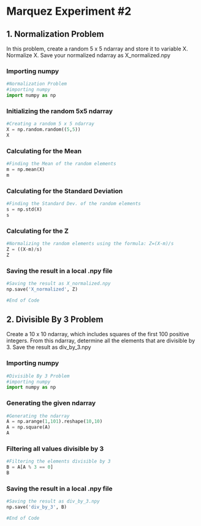 # Marquez Experiment #2
## 1. Normalization Problem

  In this problem, create a random 5 x 5 ndarray and store it to variable X. Normalize X. Save your normalized ndarray as X_normalized.npy
  
  ### Importing numpy
```python
#Normalization Problem
#importing numpy
import numpy as np
```
  ### Initializing the random 5x5 ndarray
```python
#Creating a random 5 x 5 ndarray
X = np.random.random((5,5))
X
```
  ### Calculating for the Mean
```python
#Finding the Mean of the random elements
m = np.mean(X)
m
```
  ### Calculating for the Standard Deviation
```python
#Finding the Standard Dev. of the random elements
s = np.std(X)
s
```
  ### Calculating for the Z
```python
#Normalizing the random elements using the formula: Z=(X-m)/s
Z = ((X-m)/s)
Z
```
 ### Saving the result in a local .npy file
```python
#Saving the result as X_normalized.npy
np.save('X_normalized', Z)

#End of Code
```

## 2. Divisible By 3 Problem

Create a 10 x 10 ndarray, which includes squares of the first 100 positive integers. From this ndarray, determine all the elements that are divisible by 3. Save the result as div_by_3.npy
  
  ### Importing numpy
```python
#Divisible By 3 Problem
#importing numpy
import numpy as np
```
  ### Generating the given ndarray
```python
#Generating the ndarray
A = np.arange(1,101).reshape(10,10)
A = np.square(A)
A
```
  ### Filtering all values divisible by 3
```python
#Filtering the elements divisible by 3
B = A[A % 3 == 0]
B
```
  ### Saving the result in a local .npy file
```python
#Saving the result as div_by_3.npy
np.save('div_by_3', B)

#End of Code
  ```
